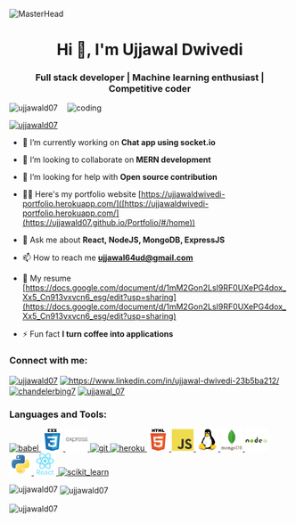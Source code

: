 ![MasterHead](https://i0.wp.com/www.smerin.com/static/565c8b3670db248e0bdc848176270d6a/9397f/websites-banner.jpg)
<h1 align="center">Hi 👋, I'm Ujjawal Dwivedi</h1>
<h3 align="center">Full stack developer | Machine learning enthusiast | Competitive coder</h3>
<img align="right" alt="coding" width="400" src="https://user-images.githubusercontent.com/69011963/137184767-79a13ec7-1bb3-4341-a6da-3a149c9c159a.gif"

<p align="left"> <img src="https://komarev.com/ghpvc/?username=ujjawald07&label=Profile%20views&color=0e75b6&style=flat" alt="ujjawald07" /> </p>

<p align="left"> <a href="https://twitter.com/ujjawald07" target="blank"><img src="https://img.shields.io/twitter/follow/ujjawald07?logo=twitter&style=for-the-badge" alt="ujjawald07" /></a> </p>

- 🔭 I’m currently working on **Chat app using socket.io**

- 👯 I’m looking to collaborate on **MERN development**

- 🤝 I’m looking for help with **Open source contribution**

- 👨‍💻 Here's my portfolio website [https://ujjawaldwivedi-portfolio.herokuapp.com/]([https://ujjawaldwivedi-portfolio.herokuapp.com/](https://ujjawald07.github.io/Portfolio/#/home))

- 💬 Ask me about **React, NodeJS, MongoDB, ExpressJS**

- 📫 How to reach me **ujjawal64ud@gmail.com**

- 📄 My resume [https://docs.google.com/document/d/1mM2Gon2LsI9RF0UXePG4dox_Xx5_Cn913vxvcn6_esg/edit?usp=sharing](https://docs.google.com/document/d/1mM2Gon2LsI9RF0UXePG4dox_Xx5_Cn913vxvcn6_esg/edit?usp=sharing)

- ⚡ Fun fact **I turn coffee into applications**

<h3 align="left">Connect with me:</h3>
<p align="left">
<a href="https://twitter.com/ujjawald07" target="blank"><img align="center" src="https://raw.githubusercontent.com/rahuldkjain/github-profile-readme-generator/master/src/images/icons/Social/twitter.svg" alt="ujjawald07" height="30" width="40" /></a>
<a href="https://linkedin.com/in/https://www.linkedin.com/in/ujjawal-dwivedi-23b5ba212/" target="blank"><img align="center" src="https://raw.githubusercontent.com/rahuldkjain/github-profile-readme-generator/master/src/images/icons/Social/linked-in-alt.svg" alt="https://www.linkedin.com/in/ujjawal-dwivedi-23b5ba212/" height="30" width="40" /></a>
<a href="https://www.codechef.com/users/chandelerbing7" target="blank"><img align="center" src="https://cdn.jsdelivr.net/npm/simple-icons@3.1.0/icons/codechef.svg" alt="chandelerbing7" height="30" width="40" /></a>
<a href="https://www.leetcode.com/ujjawal_07" target="blank"><img align="center" src="https://raw.githubusercontent.com/rahuldkjain/github-profile-readme-generator/master/src/images/icons/Social/leet-code.svg" alt="ujjawal_07" height="30" width="40" /></a>
</p>

<h3 align="left">Languages and Tools:</h3>
<p align="left"> <a href="https://babeljs.io/" target="_blank" rel="noreferrer"> <img src="https://www.vectorlogo.zone/logos/babeljs/babeljs-icon.svg" alt="babel" width="40" height="40"/> </a> <a href="https://www.w3schools.com/css/" target="_blank" rel="noreferrer"> <img src="https://raw.githubusercontent.com/devicons/devicon/master/icons/css3/css3-original-wordmark.svg" alt="css3" width="40" height="40"/> </a> <a href="https://expressjs.com" target="_blank" rel="noreferrer"> <img src="https://raw.githubusercontent.com/devicons/devicon/master/icons/express/express-original-wordmark.svg" alt="express" width="40" height="40"/> </a> <a href="https://git-scm.com/" target="_blank" rel="noreferrer"> <img src="https://www.vectorlogo.zone/logos/git-scm/git-scm-icon.svg" alt="git" width="40" height="40"/> </a> <a href="https://heroku.com" target="_blank" rel="noreferrer"> <img src="https://www.vectorlogo.zone/logos/heroku/heroku-icon.svg" alt="heroku" width="40" height="40"/> </a> <a href="https://www.w3.org/html/" target="_blank" rel="noreferrer"> <img src="https://raw.githubusercontent.com/devicons/devicon/master/icons/html5/html5-original-wordmark.svg" alt="html5" width="40" height="40"/> </a> <a href="https://developer.mozilla.org/en-US/docs/Web/JavaScript" target="_blank" rel="noreferrer"> <img src="https://raw.githubusercontent.com/devicons/devicon/master/icons/javascript/javascript-original.svg" alt="javascript" width="40" height="40"/> </a> <a href="https://www.linux.org/" target="_blank" rel="noreferrer"> <img src="https://raw.githubusercontent.com/devicons/devicon/master/icons/linux/linux-original.svg" alt="linux" width="40" height="40"/> </a> <a href="https://www.mongodb.com/" target="_blank" rel="noreferrer"> <img src="https://raw.githubusercontent.com/devicons/devicon/master/icons/mongodb/mongodb-original-wordmark.svg" alt="mongodb" width="40" height="40"/> </a> <a href="https://nodejs.org" target="_blank" rel="noreferrer"> <img src="https://raw.githubusercontent.com/devicons/devicon/master/icons/nodejs/nodejs-original-wordmark.svg" alt="nodejs" width="40" height="40"/> </a> <a href="https://www.python.org" target="_blank" rel="noreferrer"> <img src="https://raw.githubusercontent.com/devicons/devicon/master/icons/python/python-original.svg" alt="python" width="40" height="40"/> </a> <a href="https://reactjs.org/" target="_blank" rel="noreferrer"> <img src="https://raw.githubusercontent.com/devicons/devicon/master/icons/react/react-original-wordmark.svg" alt="react" width="40" height="40"/> </a> <a href="https://scikit-learn.org/" target="_blank" rel="noreferrer"> <img src="https://upload.wikimedia.org/wikipedia/commons/0/05/Scikit_learn_logo_small.svg" alt="scikit_learn" width="40" height="40"/> </a> </p>

<p><img align="left" src="https://github-readme-stats.vercel.app/api/top-langs?username=ujjawald07&show_icons=true&locale=en&layout=compact" alt="ujjawald07" /></p>

<p>&nbsp;<img align="center" src="https://github-readme-stats.vercel.app/api?username=ujjawald07&show_icons=true&locale=en" alt="ujjawald07" /></p>

<p><img align="center" src="https://github-readme-streak-stats.herokuapp.com/?user=ujjawald07&" alt="ujjawald07" /></p>

